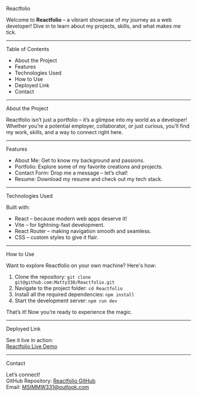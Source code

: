 Reactfolio

Welcome to **Reactfolio** – a vibrant showcase of my journey as a web developer! Dive in to learn about my projects, skills, and what makes me tick.

---

Table of Contents
- About the Project
- Features
- Technologies Used
- How to Use
- Deployed Link
- Contact

---

About the Project

Reactfolio isn’t just a portfolio – it’s a glimpse into my world as a developer! Whether you’re a potential employer, collaborator, or just curious, you’ll find my work, skills, and a way to connect right here.

---

Features

- About Me: Get to know my background and passions.
- Portfolio: Explore some of my favorite creations and projects.
- Contact Form: Drop me a message – let’s chat!
- Resume: Download my resume and check out my tech stack.

---

Technologies Used

Built with:
- React – because modern web apps deserve it!
- Vite – for lightning-fast development.
- React Router – making navigation smooth and seamless.
- CSS – custom styles to give it flair.

---

How to Use

Want to explore Reactfolio on your own machine? Here's how:

1. Clone the repository:
   `git clone git@github.com:Matty330/Reactfolio.git`
2. Navigate to the project folder:
   `cd Reactfolio`
3. Install all the required dependencies:
   `npm install`
4. Start the development server:
   `npm run dev`

That’s it! Now you’re ready to experience the magic.

---

Deployed Link

See it live in action:  
[Reactfolio Live Demo](https://reactmw.netlify.app/)

---

Contact

Let’s connect!  
GitHub Repository: [Reactfolio GitHub](https://github.com/Matty330/Reactfolio.git)  
Email: MSIMMW331@outlook.com  
